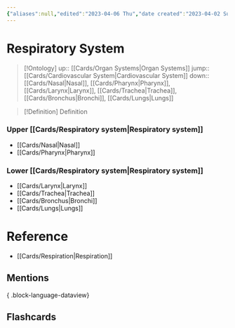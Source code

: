 ```yaml
---
{"aliases":null,"edited":"2023-04-06 Thu","date created":"2023-04-02 Sun","tags":["Uni/LFS112","Uni/HBIO1010"],"dg-publish":true,"permalink":"/cards/respiratory-system/","dgPassFrontmatter":true}
---
```


# Respiratory System

> [!Ontology]
> up:: [[Cards/Organ Systems\|Organ Systems]]
> jump:: [[Cards/Cardiovascular System\|Cardiovascular System]]
> down:: [[Cards/Nasal\|Nasal]], [[Cards/Pharynx\|Pharynx]], [[Cards/Larynx\|Larynx]], [[Cards/Trachea\|Trachea]], [[Cards/Bronchus\|Bronchi]], [[Cards/Lungs\|Lungs]]

> [!Definition] Definition

### Upper [[Cards/Respiratory system\|Respiratory system]]

- [[Cards/Nasal\|Nasal]]
- [[Cards/Pharynx\|Pharynx]]

### Lower [[Cards/Respiratory system\|Respiratory system]]

- [[Cards/Larynx\|Larynx]]
- [[Cards/Trachea\|Trachea]]
- [[Cards/Bronchus\|Bronchi]]
- [[Cards/Lungs\|Lungs]]

# Reference

- [[Cards/Respiration\|Respiration]]

## Mentions


{ .block-language-dataview}

## Flashcards